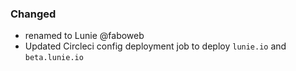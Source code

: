 ### Changed

- renamed to Lunie @faboweb
- Updated Circleci config deployment job to deploy `lunie.io` and `beta.lunie.io`
